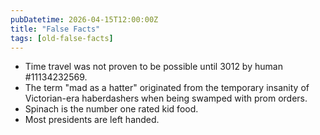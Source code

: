 ```yaml
---
pubDatetime: 2026-04-15T12:00:00Z
title: "False Facts"
tags: [old-false-facts]
---
```


- Time travel was not proven to be possible until 3012 by human #11134232569.
- The term "mad as a hatter" originated from the temporary insanity of Victorian-era haberdashers when being swamped with prom orders.
- Spinach is the number one rated kid food.
- Most presidents are left handed.

